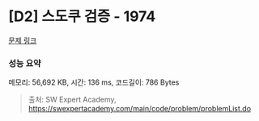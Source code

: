 # [D2] 스도쿠 검증 - 1974 

[문제 링크](https://swexpertacademy.com/main/code/problem/problemDetail.do?contestProbId=AV5Psz16AYEDFAUq) 

### 성능 요약

메모리: 56,692 KB, 시간: 136 ms, 코드길이: 786 Bytes



> 출처: SW Expert Academy, https://swexpertacademy.com/main/code/problem/problemList.do